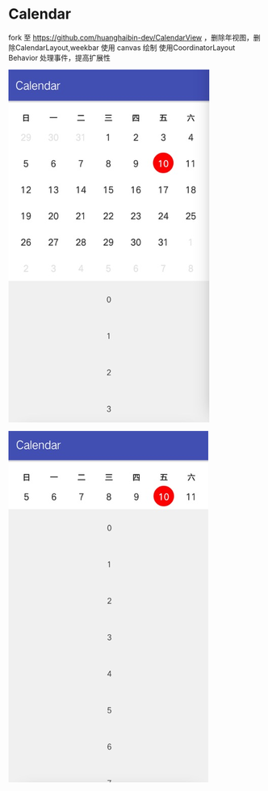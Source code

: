 # Calendar
fork 至 https://github.com/huanghaibin-dev/CalendarView ，删除年视图，删除CalendarLayout,weekbar 使用 canvas 绘制 
使用CoordinatorLayout Behavior 处理事件，提高扩展性

![图一](https://github.com/tu-jiong/Calendar/blob/master/image/1533893971418.jpg)

![图二](https://github.com/tu-jiong/Calendar/blob/master/image/1533894021370.jpg)
